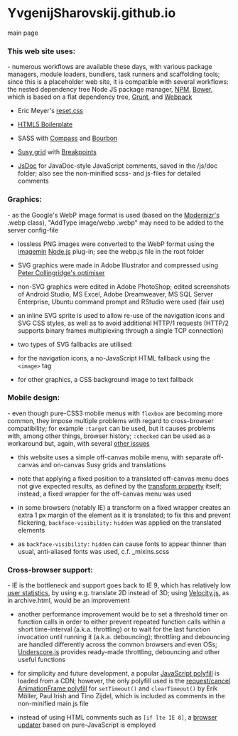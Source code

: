# YvgenijSharovskij.github.io
main page


<h3>This web site uses:</h3>
- numerous workflows are available these days, with various package managers, module loaders, bundlers, 
            	 task runners and scaffolding tools; since this is a placeholder web site, it is compatible with 
                 several workflows: the nested dependency tree Node JS package manager, <a href="https://www.npmjs.com">NPM</a>,
                 <a href="https://bower.io">Bower</a>, which is based on a flat dependency tree, 
                 <a href="http://gruntjs.com">Grunt</a>, and <a href="https://webpack.github.io">Webpack</a>
                 
- Eric Meyer's <a href="http://meyerweb.com/eric/tools/css/reset">reset.css</a>

- <a href="https://html5boilerplate.com">HTML5 Boilerplate</a>

- SASS with <a href="http://compass-style.org">Compass</a> and <a href="http://bourbon.io">Bourbon</a>
- <a href="http://susy.oddbird.net">Susy grid</a> 
                 with <a href="http://breakpoint-sass.com">Breakpoints</a>
- <a href="https://github.com/jsdoc3/jsdoc">JsDoc</a> for JavaDoc-style JavaScript comments, 
            	 saved in the /js/doc folder; also see the non-minified scss- and js-files for detailed comments
      
      
 <h3>Graphics:</h3>
- as the Google's WebP image format is used 
            	 (based on the <a href="https://modernizr.com">Modernizr's</a> .webp class),
                 "AddType image/webp .webp" may need to be added to the server config-file
                 
- lossless PNG images were converted to the WebP format using the 
            	  <a href="https://www.npmjs.com/package/imagemin-webp">imagemin</a> <a href="https://nodejs.org">Node.js</a> 
                  plug-in; see the webp.js file in the root folder
                  
- SVG graphics were made in Adobe Illustrator and 
        	 	 compressed using <a href="http://petercollingridge.appspot.com/svg-optimiser">Peter Collingridge's optimiser</a>   
             
- non-SVG graphics were edited in Adobe PhotoShop; edited screenshots of Android Studio, 
        	 	 MS Excel, Adobe Dreamweaver, MS SQL Server Enterprise, Ubuntu command prompt and RStudio were used (fair use)
             
- an inline SVG sprite is used to allow re-use of the navigation icons and SVG CSS styles, as well as
                 to avoid additional HTTP/1 requests (HTTP/2 supports binary frames multiplexing through a single 
                 TCP connection)
                 
- two types of SVG fallbacks are utilised:
- for the navigation icons, a no-JavaScript HTML fallback using the <code class="html-style">&lt;image&gt;</code> tag
- for other graphics, a CSS background image to text fallback


<h3>Mobile design:</h3>
- even though pure-CSS3 mobile menus with <code class="css-value">flexbox</code> are becoming more common, they impose 
        	 	 multiple problems with regard to cross-browser compatibility; for 
             	 example <code class="css-selector">:target</code> can 
             	 be used, but it causes problems with, among other things, browser history; 
             	 <code class="css-selector">:checked</code> can be used as a workaround but, again, with 
             	 several <a href="http://caniuse.com/#search=%3Achecked">other issues</a>
               
- this website uses a simple off-canvas mobile menu, with separate off-canvas and on-canvas 
        	 	 Susy grids and translations
             
- note that applying a fixed position to a translated off-canvas menu does not give expected results,
             	 as defined by the <a href="https://www.w3.org/TR/css-transforms-1/#transform-rendering">transform property</a> itself;
             	 instead, a fixed wrapper for the off-canvas menu was used</li>
        	<li> in some browsers (notably IE) a transform on a fixed wrapper creates an
       		 	 extra 1 px margin of the element as it is translated; to fix this and prevent flickering,
             	 <code class="css-property">backface-visibility:</code> <code class="css-value">hidden</code> was applied on the translated elements
               
- as <code class="css-property">backface-visibility:</code> <code class="css-value">hidden</code>
        	 	 can cause fonts to appear thinner than usual, anti-aliased 
             	 fonts was used, c.f. _mixins.scss

      
<h3>Cross-browser support:</h3>
- IE is the bottleneck and support goes back to IE 9, which has relatively
        	 	 low <a href="http://caniuse.com/usage-table">user statistics</a>, by using 
             	 e.g. translate 2D instead of 3D; using 
                 <a href="https://github.com/julianshapiro/velocity">Velocity.js</a>, as in archive.html,
                 would be an improvement
                 
- another performance improvement would be to set a threshold timer
                 on function calls in order to either prevent repeated function calls within a short 
                 time-interval (a.k.a. throttling) or to wait for the last function invocation until running
                 it (a.k.a. debouncing); throttling and debouncing are handled differently across the common browsers
                 and even OSs; <a href="http://underscorejs.org/">Underscore.js</a> provides ready-made
                 throttling, debouncing and other useful functions
                 
- for simplicity and future development, a 
        	 	 popular <a href="https://cdn.polyfill.io/v2/polyfill.min.js polyfill">JavaScript polyfill</a> is loaded 
        	 	 from a CDN; however, the only polyfill used is 
             	 the <a href="https://gist.github.com/paulirish/1579671">request/cancel AnimationFrame polyfill</a> 
             	 for <code class="css-property">setTimeout()</code> and <code class="css-property">clearTimeout()</code>
            	 by Erik Möller, Paul Irish and Tino Zijdel, 
            	 which is included as comments in the non-minified main.js file
               
- instead of using HTML comments such as <code class="code-comment">[if lte IE 8]</code>,
        	 	 a <a href="http://www.browser-update.org">browser updater</a> based on pure-JavaScript is employed
      

